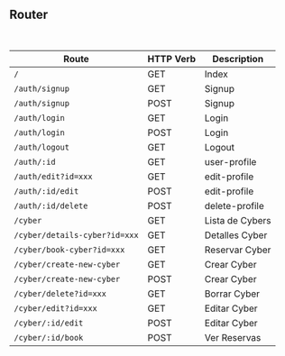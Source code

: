 ## Router

<br>

| Route                         | HTTP Verb | Description     |
| ----------------------------- | --------- | --------------- |
| `/`                           | GET       | Index           |
| `/auth/signup`                | GET       | Signup          |
| `/auth/signup`                | POST      | Signup          |
| `/auth/login`                 | GET       | Login           |
| `/auth/login`                 | POST      | Login           |
| `/auth/logout`                | GET       | Logout          |
| `/auth/:id`                   | GET       | user-profile    |
| `/auth/edit?id=xxx`           | GET       | edit-profile    |
| `/auth/:id/edit`              | POST      | edit-profile    |
| `/auth/:id/delete`            | POST      | delete-profile  |
| `/cyber`                      | GET       | Lista de Cybers |
| `/cyber/details-cyber?id=xxx` | GET       | Detalles Cyber  |
| `/cyber/book-cyber?id=xxx`    | GET       | Reservar Cyber  |
| `/cyber/create-new-cyber`     | GET       | Crear Cyber     |
| `/cyber/create-new-cyber`     | POST      | Crear Cyber     |
| `/cyber/delete?id=xxx`        | GET       | Borrar Cyber    |
| `/cyber/edit?id=xxx`          | GET       | Editar Cyber    |
| `/cyber/:id/edit`             | POST      | Editar Cyber    |
| `/cyber/:id/book`             | POST      | Ver Reservas    |

<br>
